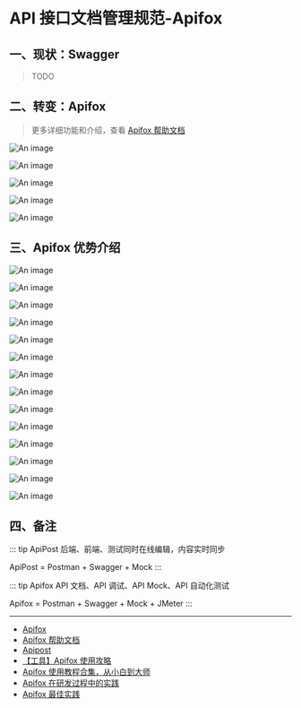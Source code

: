 # API 接口文档管理规范-Apifox

## 一、现状：Swagger

> TODO

## 二、转变：Apifox

> 更多详细功能和介绍，查看 [Apifox 帮助文档](https://apifox.com/help/)

![An image](/images/keywords/apifox-do-1.png)

![An image](/images/keywords/apifox-do-2.png)

![An image](/images/keywords/apifox-do-3.png)

![An image](/images/keywords/apifox-do-4.png)

![An image](/images/keywords/apifox-do-5.png)

## 三、Apifox 优势介绍

![An image](/images/keywords/apifox-1.png)

![An image](/images/keywords/apifox-2.png)

![An image](/images/keywords/apifox-3.png)

![An image](/images/keywords/apifox-4.png)

![An image](/images/keywords/apifox-5.png)

![An image](/images/keywords/apifox-6.png)

![An image](/images/keywords/apifox-7.png)

![An image](/images/keywords/apifox-8.png)

![An image](/images/keywords/apifox-9.png)

![An image](/images/keywords/apifox-10.png)

![An image](/images/keywords/apifox-12.png)

![An image](/images/keywords/apifox-13.png)

![An image](/images/keywords/apifox-14.png)

![An image](/images/keywords/apifox-15.png)

## 四、备注

::: tip ApiPost
后端、前端、测试同时在线编辑，内容实时同步

ApiPost = Postman + Swagger + Mock
:::

::: tip Apifox
API 文档、API 调试、API Mock、API 自动化测试

Apifox = Postman + Swagger + Mock + JMeter
:::

---

- [Apifox](https://apifox.com/)
- [Apifox 帮助文档](https://apifox.com/help/)
- [Apipost](https://www.apipost.cn/)
- [【工具】Apifox 使用攻略](https://juejin.cn/post/7168487163540013070)
- [Apifox 使用教程合集，从小白到大师](https://apifox.com/blog/apifox-tutorial-collection/)
- [Apifox 在研发过程中的实践](https://juejin.cn/post/7113381334390669326)
- [Apifox 最佳实践](https://apifox.com/blog/best-practice/)
